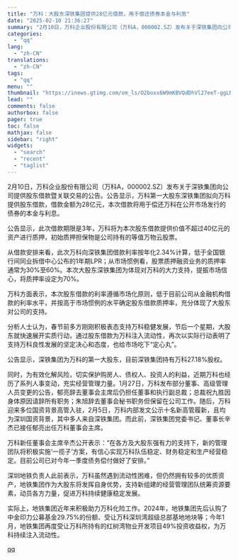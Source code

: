 ```yaml
---
title: "万科：大股东深铁集团提供28亿元借款，用于偿还债券本金与利息"
date: "2025-02-10 21:36:27"
summary: "2月10日，万科企业股份有限公司（万科A，000002.SZ）发布关于深铁集团向公司提供股东借款暨关..."
categories:
  - "qq"
lang:
  - "zh-CN"
translations:
  - "zh-CN"
tags:
  - "qq"
menu: ""
thumbnail: "https://inews.gtimg.com/om_ls/O2boxx6W9mKBVQdDhVl27eeT-ggLNxf2hzf9pGWvyusbEAA_640360/0"
lead: ""
comments: false
authorbox: false
pager: true
toc: false
mathjax: false
sidebar: "right"
widgets:
  - "search"
  - "recent"
  - "taglist"
---
```


2月10日，万科企业股份有限公司（万科A，000002.SZ）发布关于深铁集团向公司提供股东借款暨关联交易的公告。公告显示，万科第一大股东深铁集团拟向万科提供股东借款，借款金额为28亿元，本次借款将用于偿还万科在公开市场发行的债券的本金与利息。

公告显示，此次借款期限是3年，万科将为本次股东借款提供价值不超过40亿元的资产进行质押，初始质押担保物是公司持有的等值万物云股票。

从借款安排来看，此次万科向深铁集团借款利率按年化2.34%计算，低于全国银行间同业拆借中心公布的1年期LPR；从市场惯例看，股票质押融资业务的质押率通常为30%至60%。本次大股东深铁集团为体现对万科的大力支持，提振市场信心，将质押率设定为70%。

万科方面表示，本次股东借款的利率遵循市场化原则，低于目前公司从金融机构借款的利率水平，并按高于市场惯例的水平确定股东借款质押率，充分体现了大股东对公司的支持。

分析人士认为，春节前多方刚刚积极表态支持万科稳健发展，节后一个星期，大股东就快速展开实质行动，通过股东借款为万科注入流动性，再次以实际行动表明了支持万科良性发展的坚定决心和态度，也给市场吃下“定心丸”。

公告显示，深铁集团为万科的第一大股东，目前深铁集团持有万科27.18%股权。

同时，为有效化解风险，切实保护购房人、债权人、投资人的利益，近期万科也经历了系列人事变动，充实经营管理力量。1月27日，万科发布部分董事、高级管理人员变更的公告，郁亮辞去董事会主席后仍担任董事和执行副总裁；总裁祝九胜因身体原因请辞所有职务；朱旭辞去董事会秘书职务但保留在公司工作。随后，万科迎来多位国资背景高管入驻，2月5日，万科内部发文公示十名新高管履新，且均为深圳国资背景，其中多人来自深铁集团。而此前，深铁集团党委书记、董事长辛杰已接任郁亮出任万科董事会主席。

万科新任董事会主席辛杰公开表示：“在各方及大股东强有力的支持下，新的管理团队将积极实施‘一揽子’方案，有信心实现万科队伍稳定、财务稳定和生产经营稳定。目前公司已对今年一季度债务偿付做好了安排。”

深圳地铁负责人此前表示，万科虽然遇到流动性困难，但仍然拥有较多的优质资产，地铁集团作为大股东将发挥自身优势，支持新组建的经营管理团队统筹资源要素，动员各方力量，促进万科持续健康稳定发展。

实际上，地铁集团近年来积极助力万科化险工作。2024年，地铁集团先后认购了中金印力公募基金29.75%的份额、受让万科深圳湾超级总部基地地块等；今年1月，地铁集团再度受让万科所持有的红树湾物业开发项目49%投资收益权，为万科持续注入流动性。

[qq](https://new.qq.com/rain/a/20250210A08J0400)
